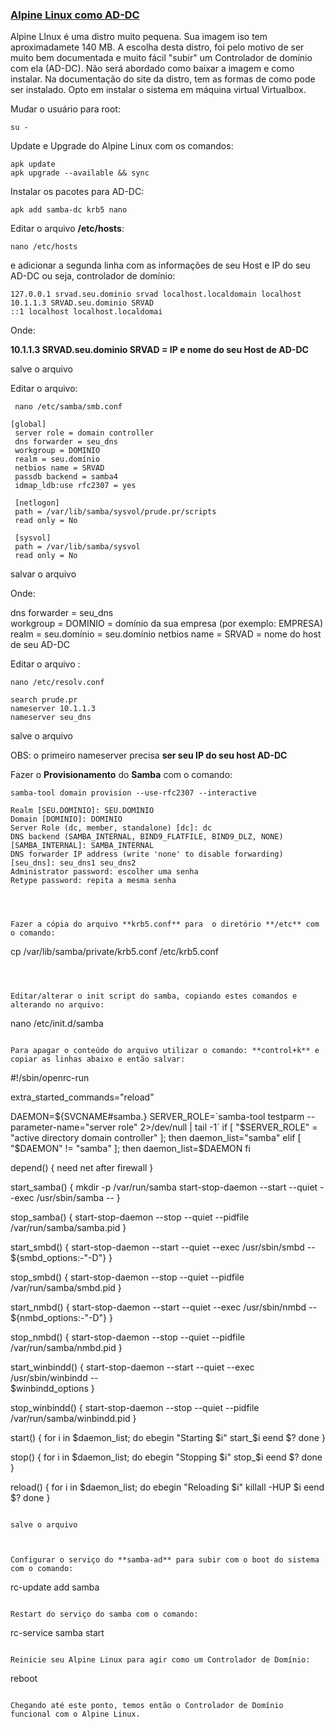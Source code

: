 ### <u>Alpine Linux como AD-DC</u>

Alpine LInux é uma distro muito pequena. Sua imagem iso tem aproximadamete 140 MB. A escolha desta distro, foi pelo motivo de ser muito bem documentada e muito fácil "subir" um Controlador de domínio com ela (AD-DC). Não será abordado como baixar a imagem e como instalar. Na documentação do site da distro, tem as formas de como pode ser instalado. Opto em instalar o sistema em máquina virtual Virtualbox. 

Mudar o usuário para root:

```
su -
```

Update e Upgrade do Alpine Linux com os comandos:

```
apk update
apk upgrade --available && sync
```

Instalar os pacotes para AD-DC:

```
apk add samba-dc krb5 nano
```

Editar o arquivo **/etc/hosts**:

```
nano /etc/hosts
```

e adicionar a segunda linha com as informações de seu Host e IP do seu AD-DC ou seja, controlador de domínio:

```
127.0.0.1 srvad.seu.dominio srvad localhost.localdomain localhost
10.1.1.3 SRVAD.seu.dominio SRVAD
::1 localhost localhost.localdomai
```

Onde:

**10.1.1.3 SRVAD.seu.dominio SRVAD = IP e nome do seu Host de AD-DC**

salve o arquivo



Editar o arquivo:

```
 nano /etc/samba/smb.conf
```

```
[global]  
 server role = domain controller  
 dns forwarder = seu_dns  
 workgroup = DOMINIO  
 realm = seu.domínio  
 netbios name = SRVAD  
 passdb backend = samba4  
 idmap_ldb:use rfc2307 = yes

 [netlogon]  
 path = /var/lib/samba/sysvol/prude.pr/scripts  
 read only = No

 [sysvol]  
 path = /var/lib/samba/sysvol  
 read only = No
```

salvar o arquivo

Onde:

dns forwarder = seu_dns  
workgroup = DOMINIO = domínio da sua empresa (por exemplo: EMPRESA)  
realm = seu.domínio  = seu.domínio
netbios name = SRVAD = nome do host de seu AD-DC



Editar o arquivo :

```
nano /etc/resolv.conf
```

```
search prude.pr
nameserver 10.1.1.3
nameserver seu_dns
```

salve o arquivo 

OBS: o primeiro nameserver precisa **ser seu IP do seu host AD-DC**



Fazer o **Provisionamento** do **Samba** com o comando:

```
samba-tool domain provision --use-rfc2307 --interactive
```

```
Realm [SEU.DOMINIO]: SEU.DOMINIO
Domain [DOMINIO]: DOMINIO
Server Role (dc, member, standalone) [dc]: dc
DNS backend (SAMBA_INTERNAL, BIND9_FLATFILE, BIND9_DLZ, NONE) [SAMBA_INTERNAL]: SAMBA_INTERNAL
DNS forwarder IP address (write 'none' to disable forwarding) [seu_dns]: seu_dns1 seu_dns2
Administrator password: escolher uma senha
Retype password: repita a mesma senha
```
```



Fazer a cópia do arquivo **krb5.conf** para  o diretório **/etc** com o comando:

```
cp /var/lib/samba/private/krb5.conf /etc/krb5.conf
```



Editar/alterar o init script do samba, copiando estes comandos e alterando no arquivo:

```
nano /etc/init.d/samba
```

Para apagar o conteúdo do arquivo utilizar o comando: **control+k** e copiar as linhas abaixo e então salvar:

```
#!/sbin/openrc-run

extra_started_commands="reload"

DAEMON=${SVCNAME#samba.}
SERVER_ROLE=`samba-tool testparm --parameter-name="server role"  2>/dev/null | tail -1`
if [ "$SERVER_ROLE" = "active directory domain controller" ]; then
        daemon_list="samba"
elif [ "$DAEMON" != "samba" ]; then
        daemon_list=$DAEMON
fi

depend() {
        need net
        after firewall
}


start_samba() {
        mkdir -p /var/run/samba
        start-stop-daemon --start --quiet --exec /usr/sbin/samba --
}

stop_samba() {
        start-stop-daemon --stop --quiet --pidfile /var/run/samba/samba.pid
}


start_smbd() {
        start-stop-daemon --start --quiet --exec /usr/sbin/smbd -- \
                ${smbd_options:-"-D"}
}

stop_smbd() {
        start-stop-daemon --stop --quiet --pidfile /var/run/samba/smbd.pid
}

start_nmbd() {
        start-stop-daemon --start --quiet --exec /usr/sbin/nmbd -- \
                ${nmbd_options:-"-D"}
}

stop_nmbd() {
        start-stop-daemon --stop --quiet --pidfile /var/run/samba/nmbd.pid
}

start_winbindd() {
        start-stop-daemon --start --quiet --exec /usr/sbin/winbindd -- \
                $winbindd_options
}

stop_winbindd() {
        start-stop-daemon --stop --quiet --pidfile /var/run/samba/winbindd.pid
}

start() {
        for i in $daemon_list; do
                ebegin "Starting $i"
                start_$i
                eend $?
        done
}

stop() {
        for i in $daemon_list; do
                ebegin "Stopping $i"
                stop_$i
                eend $?
        done
}

reload() {
        for i in $daemon_list; do
                ebegin "Reloading $i"
                killall -HUP $i
                eend $?
        done
}
```

salve o arquivo 



Configurar o serviço do **samba-ad** para subir com o boot do sistema com o comando:

```
rc-update add samba
```

Restart do serviço do samba com o comando:

```
rc-service samba start
```

Reinicie seu Alpine Linux para agir como um Controlador de Domínio:

```
reboot
```

Chegando até este ponto, temos então o Controlador de Domínio funcional com o Alpine Linux. 








